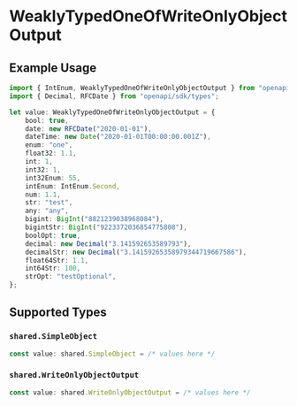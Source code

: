 # WeaklyTypedOneOfWriteOnlyObjectOutput

## Example Usage

```typescript
import { IntEnum, WeaklyTypedOneOfWriteOnlyObjectOutput } from "openapi/sdk/models/shared";
import { Decimal, RFCDate } from "openapi/sdk/types";

let value: WeaklyTypedOneOfWriteOnlyObjectOutput = {
    bool: true,
    date: new RFCDate("2020-01-01"),
    dateTime: new Date("2020-01-01T00:00:00.001Z"),
    enum: "one",
    float32: 1.1,
    int: 1,
    int32: 1,
    int32Enum: 55,
    intEnum: IntEnum.Second,
    num: 1.1,
    str: "test",
    any: "any",
    bigint: BigInt("8821239038968084"),
    bigintStr: BigInt("9223372036854775808"),
    boolOpt: true,
    decimal: new Decimal("3.141592653589793"),
    decimalStr: new Decimal("3.14159265358979344719667586"),
    float64Str: 1.1,
    int64Str: 100,
    strOpt: "testOptional",
};
```

## Supported Types

### `shared.SimpleObject`

```typescript
const value: shared.SimpleObject = /* values here */
```

### `shared.WriteOnlyObjectOutput`

```typescript
const value: shared.WriteOnlyObjectOutput = /* values here */
```


